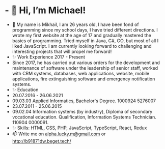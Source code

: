 # - 👋 Hi, I’m Michael!
- 👀 My name is Mikhail, I am 26 years old, I have been fond of programming since my school days, I have tried different directions. I wrote my first website at the age of 17 and gradually mastered the basics of programming. Tried myself in Java, C#, GO, but most of all I liked JavaScript. I am currently looking forward to challenging and interesting projects that will propel me forward!
- ✨ Work Experience 2017 - Present
- Since 2017, he has carried out various orders for the development and maintenance of software under the leadership of senior staff, worked with CRM systems, databases, web applications, website, mobile applications, fire extinguishing software and emergency notification systems.
- ✨ Education
- 20.07.2016 - 26.06.2021
- 09.03.03 Applied Informatics, Bachelor's Degree. 1000924 5276007
- 23.07.2011 - 25.06.2015
- 09.02.04 Information systems (by industry), Diploma of secondary vocational education. Qualification, Information Systems Technician. 110904 0000091.
- ✨ Skills:  HTML, CSS, PHP, JavaScript, TypeScript, React, Redux
- 📫 Write me on alpha.lucky.m@gmail.com or http://b91871dw.beget.tech/
